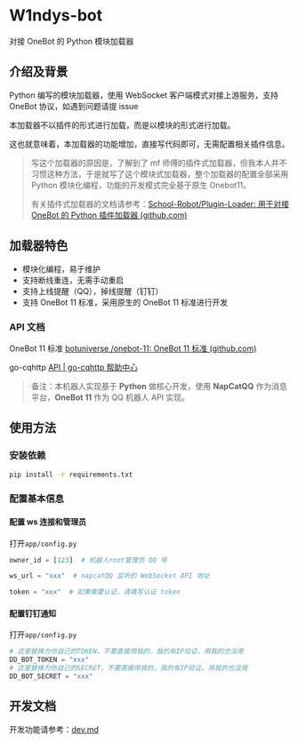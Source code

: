 # W1ndys-bot

对接 OneBot 的 Python 模块加载器

## 介绍及背景

Python 编写的模块加载器，使用 WebSocket 客户端模式对接上游服务，支持 OneBot 协议，如遇到问题请提 issue

本加载器不以插件的形式进行加载，而是以模块的形式进行加载。

这也就意味着，本加载器的功能增加，直接写代码即可，无需配置相关插件信息。

> 写这个加载器的原因是，了解到了 mf 师傅的插件式加载器，但我本人并不习惯这种方法，于是就写了这个模块式加载器，整个加载器的配置全部采用 Python 模块化编程，功能的开发模式完全基于原生 Onebot11。
>
> 有关插件式加载器的文档请参考：[School-Robot/Plugin-Loader: 用于对接 OneBot 的 Python 插件加载器 (github.com)](https://github.com/School-Robot/Plugin-Loader)

## 加载器特色

- 模块化编程，易于维护
- 支持断线重连，无需手动重启
- 支持上线提醒（QQ），掉线提醒（钉钉）
- 支持 OneBot 11 标准，采用原生的 OneBot 11 标准进行开发

### API 文档

OneBot 11 标准 [botuniverse /onebot-11: OneBot 11 标准 (github.com)](https://github.com/botuniverse/onebot-11#/)

go-cqhttp [API | go-cqhttp 帮助中心](https://docs.go-cqhttp.org/api/)

> 备注：本机器人实现基于 **Python** 做核心开发，使用 **NapCatQQ** 作为消息平台，**OneBot 11** 作为 QQ 机器人 API 实现。

## 使用方法

### 安装依赖

```bash
pip install -r requirements.txt
```

### 配置基本信息

#### 配置 ws 连接和管理员

打开`app/config.py`

```python
owner_id = [123]  # 机器人root管理员 QQ 号

ws_url = "xxx"  # napcatQQ 监听的 WebSocket API 地址

token = "xxx"  # 如果需要认证，请填写认证 token
```

#### 配置钉钉通知

打开`app/config.py`

```python
# 这里替换为你自己的TOKEN，不要直接用我的，我的有IP验证，用我的也没用
DD_BOT_TOKEN = "xxx"
# 这里替换为你自己的SECRET，不要直接用我的，我的有IP验证，用我的也没用
DD_BOT_SECRET = "xxx"
```

## 开发文档

开发功能请参考：[dev.md](dev.md)
